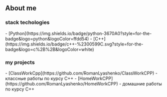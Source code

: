 <h2> About me </h2>
<h3> stack techologies </h3>
 - [Python](https://img.shields.io/badge/python-3670A0?style=for-the-badge&logo=python&logoColor=ffdd54)
 - [C++](https://img.shields.io/badge/c++-%2300599C.svg?style=for-the-badge&logo=c%2B%2B&logoColor=white)

<h3> my projects </h3>
 - [ClassWorkCpp](https://github.com/RomanLyashenko/ClassWorkCPP) - классные работы по курсу C++
 - [HomeWorkCPP](https://github.com/RomanLyashenko/HomeWorkCPP) - домашние работы по курсу C++
